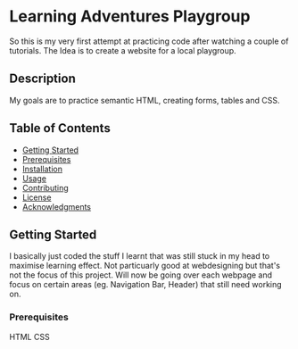# Learning Adventures Playgroup

So this is my very first attempt at practicing code after watching a couple of tutorials.
The Idea is to create a website for a local playgroup. 

## Description

My goals are to practice semantic HTML, creating forms, tables and CSS.

## Table of Contents

- [Getting Started](#getting-started)
- [Prerequisites](#prerequisites)
- [Installation](#installation)
- [Usage](#usage)
- [Contributing](#contributing)
- [License](#license)
- [Acknowledgments](#acknowledgments)

## Getting Started
I basically just coded the stuff I learnt that was still stuck in my head to maximise learning effect.
Not particuarly good at webdesigning but that's not the focus of this project.
Will now be going over each webpage and focus on certain areas (eg. Navigation Bar, Header) that still need working on. 

### Prerequisites

HTML
CSS

```
